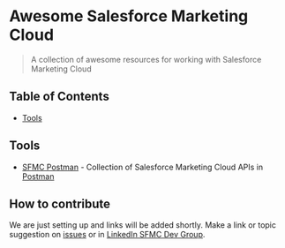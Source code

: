# Awesome Salesforce Marketing Cloud

> A collection of awesome resources for working with Salesforce Marketing Cloud

## Table of Contents

* [Tools](#tools)

## Tools

* [SFMC Postman](https://github.com/salesforce-marketingcloud/postman) - Collection of Salesforce Marketing Cloud APIs in [Postman](https://www.getpostman.com/)

## How to contribute

We are just setting up and links will be added shortly. Make a link or topic suggestion on [issues](https://github.com/sfmcdg/awesome-salesforce-marketingcloud/issues) or in [LinkedIn SFMC Dev Group](https://www.linkedin.com/groups/7059991/7059991-6308431256036134912).
